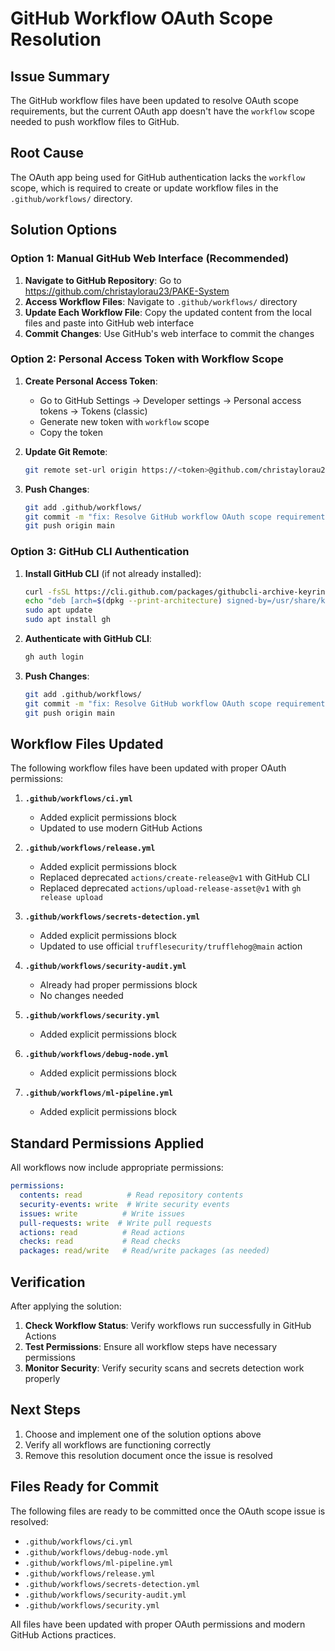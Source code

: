 # GitHub Workflow OAuth Scope Resolution

## Issue Summary

The GitHub workflow files have been updated to resolve OAuth scope requirements, but the current OAuth app doesn't have the `workflow` scope needed to push workflow files to GitHub.

## Root Cause

The OAuth app being used for GitHub authentication lacks the `workflow` scope, which is required to create or update workflow files in the `.github/workflows/` directory.

## Solution Options

### Option 1: Manual GitHub Web Interface (Recommended)

1. **Navigate to GitHub Repository**: Go to https://github.com/christaylorau23/PAKE-System
2. **Access Workflow Files**: Navigate to `.github/workflows/` directory
3. **Update Each Workflow File**: Copy the updated content from the local files and paste into GitHub web interface
4. **Commit Changes**: Use GitHub's web interface to commit the changes

### Option 2: Personal Access Token with Workflow Scope

1. **Create Personal Access Token**:
   - Go to GitHub Settings → Developer settings → Personal access tokens → Tokens (classic)
   - Generate new token with `workflow` scope
   - Copy the token

2. **Update Git Remote**:
   ```bash
   git remote set-url origin https://<token>@github.com/christaylorau23/PAKE-System.git
   ```

3. **Push Changes**:
   ```bash
   git add .github/workflows/
   git commit -m "fix: Resolve GitHub workflow OAuth scope requirements"
   git push origin main
   ```

### Option 3: GitHub CLI Authentication

1. **Install GitHub CLI** (if not already installed):
   ```bash
   curl -fsSL https://cli.github.com/packages/githubcli-archive-keyring.gpg | sudo dd of=/usr/share/keyrings/githubcli-archive-keyring.gpg
   echo "deb [arch=$(dpkg --print-architecture) signed-by=/usr/share/keyrings/githubcli-archive-keyring.gpg] https://cli.github.com/packages stable main" | sudo tee /etc/apt/sources.list.d/github-cli.list > /dev/null
   sudo apt update
   sudo apt install gh
   ```

2. **Authenticate with GitHub CLI**:
   ```bash
   gh auth login
   ```

3. **Push Changes**:
   ```bash
   git add .github/workflows/
   git commit -m "fix: Resolve GitHub workflow OAuth scope requirements"
   git push origin main
   ```

## Workflow Files Updated

The following workflow files have been updated with proper OAuth permissions:

1. **`.github/workflows/ci.yml`**
   - Added explicit permissions block
   - Updated to use modern GitHub Actions

2. **`.github/workflows/release.yml`**
   - Added explicit permissions block
   - Replaced deprecated `actions/create-release@v1` with GitHub CLI
   - Replaced deprecated `actions/upload-release-asset@v1` with `gh release upload`

3. **`.github/workflows/secrets-detection.yml`**
   - Added explicit permissions block
   - Updated to use official `trufflesecurity/trufflehog@main` action

4. **`.github/workflows/security-audit.yml`**
   - Already had proper permissions block
   - No changes needed

5. **`.github/workflows/security.yml`**
   - Added explicit permissions block

6. **`.github/workflows/debug-node.yml`**
   - Added explicit permissions block

7. **`.github/workflows/ml-pipeline.yml`**
   - Added explicit permissions block

## Standard Permissions Applied

All workflows now include appropriate permissions:

```yaml
permissions:
  contents: read          # Read repository contents
  security-events: write  # Write security events
  issues: write          # Write issues
  pull-requests: write  # Write pull requests
  actions: read          # Read actions
  checks: read           # Read checks
  packages: read/write   # Read/write packages (as needed)
```

## Verification

After applying the solution:

1. **Check Workflow Status**: Verify workflows run successfully in GitHub Actions
2. **Test Permissions**: Ensure all workflow steps have necessary permissions
3. **Monitor Security**: Verify security scans and secrets detection work properly

## Next Steps

1. Choose and implement one of the solution options above
2. Verify all workflows are functioning correctly
3. Remove this resolution document once the issue is resolved

## Files Ready for Commit

The following files are ready to be committed once the OAuth scope issue is resolved:

- `.github/workflows/ci.yml`
- `.github/workflows/debug-node.yml`
- `.github/workflows/ml-pipeline.yml`
- `.github/workflows/release.yml`
- `.github/workflows/secrets-detection.yml`
- `.github/workflows/security-audit.yml`
- `.github/workflows/security.yml`

All files have been updated with proper OAuth permissions and modern GitHub Actions practices.
